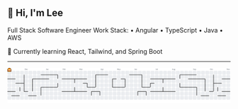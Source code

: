 <div align="center">

  <div align="left">
    <h2>👋 Hi, I'm Lee</h2>
    <p>
      Full Stack Software Engineer
      Work Stack: • Angular • TypeScript • Java • AWS  
    </p>
    <p>
      🌱 Currently learning React, Tailwind, and Spring Boot  
    </p>
  </div>
</div>

---

<picture>
  <source media="(prefers-color-scheme: dark)" srcset="https://raw.githubusercontent.com/leezydoesit/leezydoesit/output/pacman-contribution-graph-dark.svg">
  <source media="(prefers-color-scheme: light)" srcset="https://raw.githubusercontent.com/leezydoesit/leezydoesit/output/pacman-contribution-graph.svg">
  <img alt="pacman contribution graph" src="https://raw.githubusercontent.com/leezydoesit/leezydoesit/output/pacman-contribution-graph.svg">
</picture>

